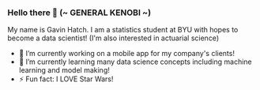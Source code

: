 ### Hello there 👋 (~ GENERAL KENOBI ~)

  My name is Gavin Hatch.
  I am a statistics student at BYU with hopes to become a data scientist!
  (I'm also interested in actuarial science)

- 🔭 I’m currently working on a mobile app for my company's clients!
- 🌱 I’m currently learning many data science concepts including machine learning and model making!
- ⚡ Fun fact: I LOVE Star Wars! 
